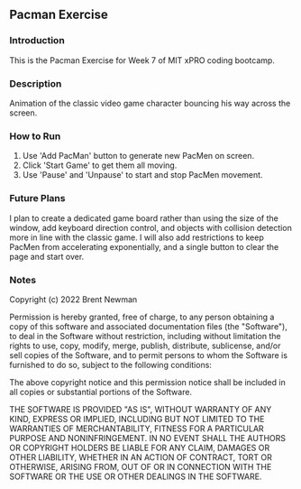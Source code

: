 <h2>Pacman Exercise</h2>

<h3>Introduction</h3>
This is the Pacman Exercise for Week 7 of MIT xPRO coding bootcamp.

<h3>Description</h3>
Animation of the classic video game character bouncing his way across the screen. 

<h3>How to Run</h3>
<ol>
  <li>Use 'Add PacMan' button to generate new PacMen on screen.</li>
  <li>Click 'Start Game' to get them all moving.</li>
  <li>Use 'Pause' and 'Unpause' to start and stop PacMen movement.</li>
</ol>

<h3>Future Plans</h3>
I plan to create a dedicated game board rather than using the size of the window, add keyboard direction control,
and objects with collision detection more in line with the classic game. I will also add restrictions to keep PacMen from accelerating exponentially, and a single button to clear the page and start over.

<h3>Notes</h3>

Copyright (c) 2022 Brent Newman

Permission is hereby granted, free of charge, to any person obtaining a copy
of this software and associated documentation files (the "Software"), to deal
in the Software without restriction, including without limitation the rights
to use, copy, modify, merge, publish, distribute, sublicense, and/or sell
copies of the Software, and to permit persons to whom the Software is
furnished to do so, subject to the following conditions:

The above copyright notice and this permission notice shall be included in all
copies or substantial portions of the Software.

THE SOFTWARE IS PROVIDED "AS IS", WITHOUT WARRANTY OF ANY KIND, EXPRESS OR
IMPLIED, INCLUDING BUT NOT LIMITED TO THE WARRANTIES OF MERCHANTABILITY,
FITNESS FOR A PARTICULAR PURPOSE AND NONINFRINGEMENT. IN NO EVENT SHALL THE
AUTHORS OR COPYRIGHT HOLDERS BE LIABLE FOR ANY CLAIM, DAMAGES OR OTHER
LIABILITY, WHETHER IN AN ACTION OF CONTRACT, TORT OR OTHERWISE, ARISING FROM,
OUT OF OR IN CONNECTION WITH THE SOFTWARE OR THE USE OR OTHER DEALINGS IN THE
SOFTWARE.
